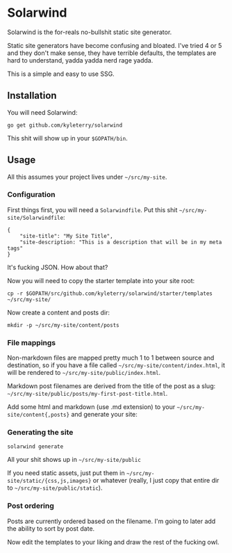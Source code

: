 # Solarwind

Solarwind is the for-reals no-bullshit static site generator.

Static site generators have become confusing and bloated. I've tried 4 or 5 and
they don't make sense, they have terrible defaults, the templates are hard to
understand, yadda yadda nerd rage yadda.

This is a simple and easy to use SSG.

## Installation

You will need Solarwind:

`go get github.com/kyleterry/solarwind`

This shit will show up in your `$GOPATH/bin`.

## Usage

All this assumes your project lives under `~/src/my-site`.

### Configuration
First things first, you will need a `Solarwindfile`. Put this shit `~/src/my-site/Solarwindfile`:

```
{
    "site-title": "My Site Title",
    "site-description: "This is a description that will be in my meta tags"
}
```

It's fucking JSON. How about that?

Now you will need to copy the starter template into your site root:

`cp -r $GOPATH/src/github.com/kyleterry/solarwind/starter/templates ~/src/my-site/`

Now create a content and posts dir:

`mkdir -p ~/src/my-site/content/posts`

### File mappings

Non-markdown files are mapped pretty much 1 to 1 between source and destination,
so if you have a file called `~/src/my-site/content/index.html`, it will be
rendered to `~/src/my-site/public/index.html`.

Markdown post filenames are derived from the title of the post as a slug:
`~/src/my-site/public/posts/my-first-post-title.html`.

Add some html and markdown (use .md extension) to your
`~/src/my-site/content{,posts}` and generate your site:

### Generating the site

`solarwind generate`

All your shit shows up in `~/src/my-site/public`

If you need static assets, just put them in `~/src/my-site/static/{css,js,images}`
or whatever (really, I just copy that entire dir to `~/src/my-site/public/static`).

### Post ordering

Posts are currently ordered based on the filename. I'm going to later add the
ability to sort by post date.

Now edit the templates to your liking and draw the rest of the fucking owl.
